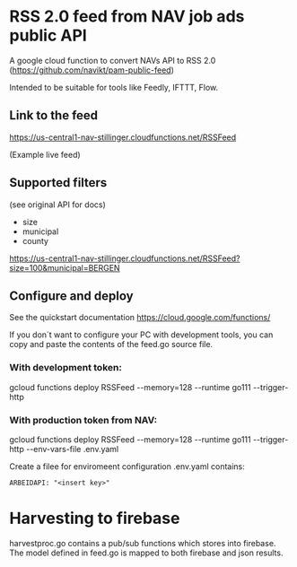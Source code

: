 

# RSS 2.0 feed from NAV job ads public API

A google cloud function to convert NAVs API to RSS 2.0 (https://github.com/navikt/pam-public-feed)

Intended to be suitable for tools like Feedly, IFTTT, Flow.


## Link to the feed 
https://us-central1-nav-stillinger.cloudfunctions.net/RSSFeed

(Example live feed)

## Supported filters

(see original API for docs)

* size
* municipal
* county

https://us-central1-nav-stillinger.cloudfunctions.net/RSSFeed?size=100&municipal=BERGEN

## Configure and deploy

See the quickstart documentation https://cloud.google.com/functions/

If you don´t want to configure your PC with development tools, you can copy and paste the contents of the feed.go source file.

### With development token:
gcloud functions deploy RSSFeed --memory=128 --runtime go111 --trigger-http

### With production token from NAV:
gcloud functions deploy RSSFeed --memory=128 --runtime go111 --trigger-http --env-vars-file .env.yaml

Create a filee for enviromeent configuration .env.yaml contains:
```
ARBEIDAPI: "<insert key>"
```

# Harvesting to firebase

harvestproc.go contains a pub/sub functions which stores into firebase.
The model defined in feed.go is mapped to both firebase and json results.